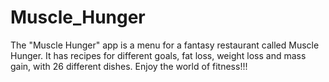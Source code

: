 # Muscle_Hunger
The "Muscle Hunger" app is a menu for a fantasy restaurant called Muscle Hunger. It has recipes for different goals, fat loss, weight loss and mass gain, with 26 different dishes. Enjoy the world of fitness!!!
